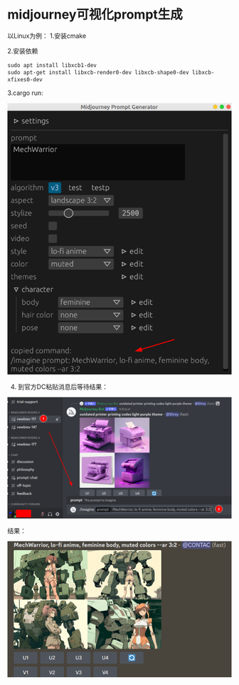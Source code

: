 # midjourney可视化prompt生成

以Linux为例：
1.安装cmake

2.安装依赖

```shell
sudo apt install libxcb1-dev
sudo apt-get install libxcb-render0-dev libxcb-shape0-dev libxcb-xfixes0-dev
```

3.cargo run:

![image-20230206154754760](https://raw.githubusercontent.com/selfmakeit/resource/main/image-20230206154754760.png)



4. 到官方DC粘贴消息后等待结果：

![image-20230206155037156](https://raw.githubusercontent.com/selfmakeit/resource/main/image-20230206155037156.png)



结果：

![image-20230206154841738](https://raw.githubusercontent.com/selfmakeit/resource/main/image-20230206154841738.png)
